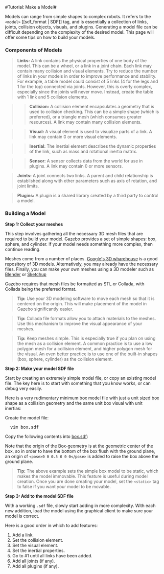 #Tutorial: Make a Model#

Models can range from simple shapes to complex robots. It refers to the `<model>` [[sdf_format | SDF]] tag, and is essentially a collection of links, joints, collision objects, visuals, and plugins. Generating a model file can be difficult depending on the complexity of the desired model. This page will offer some tips on how to build your models.

### Components of Models ###

> **Links:** A link contains the physical properties of one body of the model. This can be a wheel, or a link in a joint chain. Each link may contain many collision and visual elements. Try to reduce the number of links in your models in order to improve performance and stability. For example, a table model could consist of 5 links (4 for the legs and 1 for the top) connected via joints. However, this is overly complex, especially since the joints will never move. Instead, create the table with 1 link and 5 collision elements.

>> **Collision:** A collision element encapsulates a geometry that is used to collision checking. This can be a simple shape (which is preferred), or a triangle mesh (which consumes greater resources). A link may contain many collision elements.

>> **Visual:** A visual element is used to visualize parts of a link. A link may contain 0 or more visual elements.

>> **Inertial:** The inertial element describes the dynamic properties of the link, such as mass and rotational inertia matrix.

>> **Sensor:** A sensor collects data from the world for use in plugins. A link may contain 0 or more sensors.

> **Joints:** A joint connects two links. A parent and child relationship is established along with other parameters such as axis of rotation, and joint limits.

> **Plugins:** A plugin is a shared library created by a third party to control a model.

### Building a Model ###

**Step 1: Collect your meshes**

This step involves gathering all the necessary 3D mesh files that are required to build your model. Gazebo provides a set of simple shapes: box, sphere, and cylinder. If your model needs something more complex, then continue reading.

Meshes come from a number of places. [Google's 3D wharehouse](http://sketchup.google.com/3dwarehouse/) is a good repository of 3D models. Alternatively, you may already have the necessary files. Finally, you can make your own meshes using a 3D modeler such as [Blender](http://blender.org) or [Sketchup](http://sketchup.google.com)

Gazebo requires that mesh files be formatted as STL or Collada, with Collada being the preferred format.

> **Tip:** Use your 3D modeling software to move each mesh so that it is centered on the origin. This will make placement of the model in Gazebo significantly easier.

> **Tip:** Collada file formats allow you to attach materials to the meshes. Use this mechanism to improve the visual appearance of your meshes.

> **Tip:** Keep meshes simple. This is especially true if you plan on using the mesh as a collision element. A common practice is to use a low polygon mesh for a collision element, and higher polygon mesh for the visual. An even better practice is to use one of the built-in shapes (box, sphere, cylinder) as the collision element.


**Step 2: Make your model SDF file**

Start by creating an extremely simple model file, or copy an existing model file. The key here is to start with something that you know works, or can debug very easily.

Here is a very rudimentary minimum box model file with just a unit sized box shape as a collision geometry and the same unit box visual with unit inertias:

Create the model file:
<pre>
  vim box.sdf
</pre>

Copy the following contents into [box.sdf](http://bitbucket.org/osrf/gazebo_tutorials/raw/build_model/files/box.sdf):
<include src='http://bitbucket.org/osrf/gazebo_tutorials/raw/build_model/files/box.sdf' />

Note that the origin of the Box-geometry is at the geometric center of the box, so in order to have the bottom of the box flush with the ground plane, an origin of `<pose>0 0 0.5 0 0 0</pose>` is added to raise the box above the ground plane.
> **Tip:** The above example sets the simple box model to be static, which makes the model immovable. This feature is useful during model creation. Once you are done creating your model, set the `<static>` tag to false if you want your model to be movable.


**Step 3: Add to the model SDF file**

With a working `.sdf` file, slowly start adding in more complexity. With each new addition, load the model using the graphical client to make sure your model is correct.

Here is a good order in which to add features:

1. Add a link.
1. Set the collision element.
1. Set the visual element.
1. Set the inertial properties.
1. Go to #1 until all links have been added.
1. Add all joints (if any).
1. Add all plugins (if any).